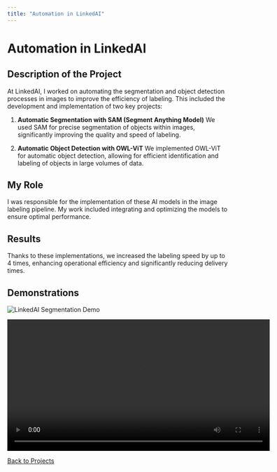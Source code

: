 ```yaml
---
title: "Automation in LinkedAI"
---
```


# Automation in LinkedAI

## Description of the Project
At LinkedAI, I worked on automating the segmentation and object detection processes in images to improve the efficiency of labeling. This included the development and implementation of two key projects:

1. **Automatic Segmentation with SAM (Segment Anything Model)**
   We used SAM for precise segmentation of objects within images, significantly improving the quality and speed of labeling.

2. **Automatic Object Detection with OWL-ViT**
   We implemented OWL-ViT for automatic object detection, allowing for efficient identification and labeling of objects in large volumes of data.

## My Role
I was responsible for the implementation of these AI models in the image labeling pipeline. My work included integrating and optimizing the models to ensure optimal performance.

## Results
Thanks to these implementations, we increased the labeling speed by up to 4 times, enhancing operational efficiency and significantly reducing delivery times.

## Demonstrations
![LinkedAI Segmentation Demo](assets\videos\SAM.gif)

<video width="600" controls>
  <source src="assets\videos\aquila_sample.mp4" type="video/mp4">
  Your browser does not support the video tag.
</video>



[Back to Projects](projects.md)
